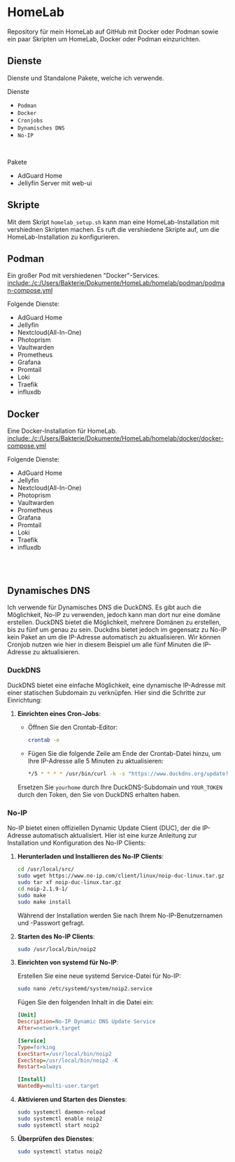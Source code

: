 # HomeLab

Repository für mein HomeLab auf GitHub mit Docker oder Podman sowie ein paar Skripten um HomeLab, Docker oder Podman einzurichten.

## Dienste

Dienste und Standalone Pakete, welche ich verwende.

Dienste

- `Podman`
- `Docker`
- `Cronjobs`
- `Dynamisches DNS`
- `No-IP`

</br>

Pakete

- AdGuard Home
- Jellyfin Server mit web-ui

## Skripte

Mit dem Skript `homelab_setup.sh` kann man eine HomeLab-Installation mit vershiednen Skripten machen. Es ruft die vershiedene Skripte auf, um die HomeLab-Installation zu konfigurieren.

## Podman

Ein großer Pod mit vershiedenen "Docker"-Services. <include:./c:/Users/Bakterie/Dokumente/HomeLab/homelab/podman/podman-compose.yml>

Folgende Dienste:

- AdGuard Home
- Jellyfin
- Nextcloud(All-In-One)
- Photoprism
- Vaultwarden
- Prometheus
- Grafana
- Promtail
- Loki
- Traefik
- influxdb

## Docker

Eine Docker-Installation für HomeLab. <include:./c:/Users/Bakterie/Dokumente/HomeLab/homelab/docker/docker-compose.yml></br>

Folgende Dienste:

- AdGuard Home
- Jellyfin
- Nextcloud(All-In-One)
- Photoprism
- Vaultwarden
- Prometheus
- Grafana
- Promtail
- Loki
- Traefik
- influxdb

</br></br>

## Dynamisches DNS

Ich verwende für Dynamisches DNS die DuckDNS. Es gibt auch die Möglichkeit, No-IP zu verwenden, jedoch kann man dort nur eine domäne erstellen. DuckDNS bietet die Möglichkeit, mehrere Domänen zu erstellen, bis zu fünf um genau zu sein. Duckdns bietet jedoch im gegensatz zu No-IP kein Paket an um die IP-Adresse automatisch zu aktualisieren. Wir können Cronjob nutzen wie hier in diesem Beispiel um alle fünf Minuten die IP-Adresse zu aktualisieren.

### DuckDNS

DuckDNS bietet eine einfache Möglichkeit, eine dynamische IP-Adresse mit einer statischen Subdomain zu verknüpfen. Hier sind die Schritte zur Einrichtung:

1. **Einrichten eines Cron-Jobs**:

   - Öffnen Sie den Crontab-Editor:

     ```bash
     crontab -e
     ```

   - Fügen Sie die folgende Zeile am Ende der Crontab-Datei hinzu, um Ihre IP-Adresse alle 5 Minuten zu aktualisieren:

     ```bash
     */5 * * * * /usr/bin/curl -k -s "https://www.duckdns.org/update?domains=yourhome&token=YOUR_TOKEN&ip="
     ```

   Ersetzen Sie `yourhome` durch Ihre DuckDNS-Subdomain und `YOUR_TOKEN` durch den Token, den Sie von DuckDNS erhalten haben.

### No-IP

No-IP bietet einen offiziellen Dynamic Update Client (DUC), der die IP-Adresse automatisch aktualisiert. Hier ist eine kurze Anleitung zur Installation und Konfiguration des No-IP Clients:

1. **Herunterladen und Installieren des No-IP Clients**:

   ```bash
   cd /usr/local/src/
   sudo wget https://www.no-ip.com/client/linux/noip-duc-linux.tar.gz
   sudo tar xf noip-duc-linux.tar.gz
   cd noip-2.1.9-1/
   sudo make
   sudo make install
   ```

   Während der Installation werden Sie nach Ihrem No-IP-Benutzernamen und -Passwort gefragt.

2. **Starten des No-IP Clients**:

   ```bash
   sudo /usr/local/bin/noip2
   ```

3. **Einrichten von systemd für No-IP**:

   Erstellen Sie eine neue systemd Service-Datei für No-IP:

   ```bash
   sudo nano /etc/systemd/system/noip2.service
   ```

   Fügen Sie den folgenden Inhalt in die Datei ein:

   ```ini
   [Unit]
   Description=No-IP Dynamic DNS Update Service
   After=network.target

   [Service]
   Type=forking
   ExecStart=/usr/local/bin/noip2
   ExecStop=/usr/local/bin/noip2 -K
   Restart=always

   [Install]
   WantedBy=multi-user.target
   ```

4. **Aktivieren und Starten des Dienstes**:

   ```bash
   sudo systemctl daemon-reload
   sudo systemctl enable noip2
   sudo systemctl start noip2
   ```

5. **Überprüfen des Dienstes**:

   ```bash
   sudo systemctl status noip2
   ```
